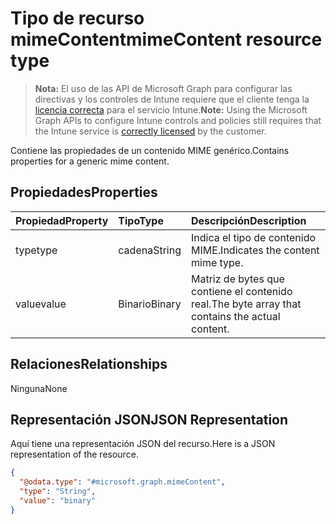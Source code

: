 # <a name="mimecontent-resource-type"></a><span data-ttu-id="f225f-101">Tipo de recurso mimeContent</span><span class="sxs-lookup"><span data-stu-id="f225f-101">mimeContent resource type</span></span>

> <span data-ttu-id="f225f-102">**Nota:** El uso de las API de Microsoft Graph para configurar las directivas y los controles de Intune requiere que el cliente tenga la [licencia correcta](https://go.microsoft.com/fwlink/?linkid=839381) para el servicio Intune.</span><span class="sxs-lookup"><span data-stu-id="f225f-102">**Note:** Using the Microsoft Graph APIs to configure Intune controls and policies still requires that the Intune service is [correctly licensed](https://go.microsoft.com/fwlink/?linkid=839381) by the customer.</span></span>

<span data-ttu-id="f225f-103">Contiene las propiedades de un contenido MIME genérico.</span><span class="sxs-lookup"><span data-stu-id="f225f-103">Contains properties for a generic mime content.</span></span>
## <a name="properties"></a><span data-ttu-id="f225f-104">Propiedades</span><span class="sxs-lookup"><span data-stu-id="f225f-104">Properties</span></span>
|<span data-ttu-id="f225f-105">Propiedad</span><span class="sxs-lookup"><span data-stu-id="f225f-105">Property</span></span>|<span data-ttu-id="f225f-106">Tipo</span><span class="sxs-lookup"><span data-stu-id="f225f-106">Type</span></span>|<span data-ttu-id="f225f-107">Descripción</span><span class="sxs-lookup"><span data-stu-id="f225f-107">Description</span></span>|
|:---|:---|:---|
|<span data-ttu-id="f225f-108">type</span><span class="sxs-lookup"><span data-stu-id="f225f-108">type</span></span>|<span data-ttu-id="f225f-109">cadena</span><span class="sxs-lookup"><span data-stu-id="f225f-109">String</span></span>|<span data-ttu-id="f225f-110">Indica el tipo de contenido MIME.</span><span class="sxs-lookup"><span data-stu-id="f225f-110">Indicates the content mime type.</span></span>|
|<span data-ttu-id="f225f-111">value</span><span class="sxs-lookup"><span data-stu-id="f225f-111">value</span></span>|<span data-ttu-id="f225f-112">Binario</span><span class="sxs-lookup"><span data-stu-id="f225f-112">Binary</span></span>|<span data-ttu-id="f225f-113">Matriz de bytes que contiene el contenido real.</span><span class="sxs-lookup"><span data-stu-id="f225f-113">The byte array that contains the actual content.</span></span>|

## <a name="relationships"></a><span data-ttu-id="f225f-114">Relaciones</span><span class="sxs-lookup"><span data-stu-id="f225f-114">Relationships</span></span>
<span data-ttu-id="f225f-115">Ninguna</span><span class="sxs-lookup"><span data-stu-id="f225f-115">None</span></span>
## <a name="json-representation"></a><span data-ttu-id="f225f-116">Representación JSON</span><span class="sxs-lookup"><span data-stu-id="f225f-116">JSON Representation</span></span>
<span data-ttu-id="f225f-117">Aquí tiene una representación JSON del recurso.</span><span class="sxs-lookup"><span data-stu-id="f225f-117">Here is a JSON representation of the resource.</span></span>
<!-- {
  "blockType": "resource",
  "keyProperty": "id",
  "@odata.type": "microsoft.graph.mimeContent"
}
-->
``` json
{
  "@odata.type": "#microsoft.graph.mimeContent",
  "type": "String",
  "value": "binary"
}
```



